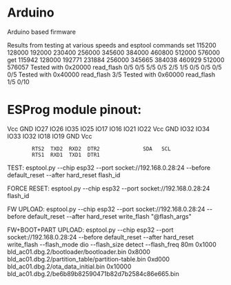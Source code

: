 # Arduino
Arduino based firmware

Results from testing at various speeds and esptool commands
 set 115200  128000  192000  230400  256000  345600  384000  460800  512000  576000
 get 115942  128000  192771  231884  256000  345665  384038  460929  512000  576057
Tested with 0x20000 read_flash
     0/5     0/5     5/5     0/5     2/5     1/5     0/5     0/5     0/5     0/5
Tested with 0x40000 read_flash
                     3/5
Tested with 0x60000 read_flash
                     1/5             0/10

ESProg module pinout:
=====================
Vcc   GND   IO27  IO26  IO35  IO25  IO17  IO16  IO21  IO22
Vcc   GND   IO32  IO34  IO33  IO32  IO18  IO19  GND   Vcc

            RTS2  TXD2  RXD2  DTR2              SDA   SCL
            RTS1  RXD1  TXD1  DTR1

TEST:
esptool.py --chip esp32 --port socket://192.168.0.28:24 --before default_reset --after hard_reset flash_id 

FORCE RESET:
esptool.py --chip esp32 --port socket://192.168.0.28:24 flash_id

FW UPLOAD:
esptool.py --chip esp32 --port socket://192.168.0.28:24 --before default_reset --after hard_reset write_flash "@flash_args"

FW+BOOT+PART UPLOAD:
esptool.py --chip esp32 --port socket://192.168.0.28:24 --before default_reset --after hard_reset write_flash --flash_mode dio --flash_size detect --flash_freq 80m 0x1000 bld_ac01.dbg.2/bootloader/bootloader.bin 0x8000 bld_ac01.dbg.2/partition_table/partition-table.bin 0xd000 bld_ac01.dbg.2/ota_data_initial.bin 0x10000 bld_ac01.dbg.2/be6b89b82590471b82d7b2584c86e665.bin
